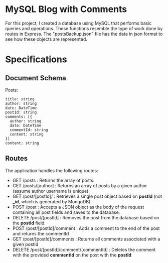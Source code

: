# MySQL Blog with Comments

For this project, I created a database using MySQL that performs basic queries and operations. These functions resemble the type of work done by routes in Express. The "postsBackup.json" file has the data in json format to see how these objects are represented.


# Specifications

## Document Schema

Posts:

```text
title: string
author: string
date: DateTime
postId: string
comments: [{
  author: string
  date: DateTime
  commentId: string
  content: string
}]
content: string
```

## Routes

The application handles the following routes:

- GET /posts : Returns the array of posts.
- GET /posts/\[author\] : Returns an array of posts by a given author (assume author username is unique).
- GET /post/\[postId\]/ : Retrieves a single post object based on **postId** (not
  **\_id**, which is generated by MongoDB)
- POST /post : Accepts a JSON object as the body of the request containing all post
  fields and saves to the database.
- DELETE /post/\[postId\] : Removes the post from the database based on the **postId** field.
- POST /post/\[postId\]/comment : Adds a comment to the end of the post and returns the commentId
- GET /post/\[postId\]/comments : Returns all comments associated with a given postId
- DELETE /post/\[postId\]/comment/\[commentId\] : Deletes the comment with the provided **commentId** on the post with the **postId**

